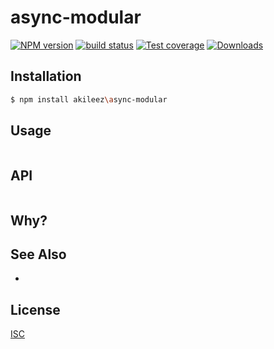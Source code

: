 # async-modular
[![NPM version][npm-image]][npm-url]
[![build status][travis-image]][travis-url]
[![Test coverage][coveralls-image]][coveralls-url]
[![Downloads][downloads-image]][downloads-url]

## Installation
```bash
$ npm install akileez\async-modular
```

## Usage
```js

```

## API
```js

```

## Why?


## See Also
-

## License
[ISC](https://github.com/akileez/async-modular/blob/master/LICENSE)

[npm-image]: https://img.shields.io/npm/v/async-modular.svg?style=flat-square
[npm-url]: https://npmjs.org/package/async-modular
[travis-image]: https://img.shields.io/travis/akileez/async-modular.svg?style=flat-square
[travis-url]: https://travis-ci.org/akileez/async-modular
[coveralls-image]: https://img.shields.io/coveralls/akileez/async-modular.svg?style=flat-square
[coveralls-url]: https://coveralls.io/r/akileez/async-modular?branch=master
[downloads-image]: http://img.shields.io/npm/dm/async-modular.svg?style=flat-square
[downloads-url]: https://npmjs.org/package/async-modular
